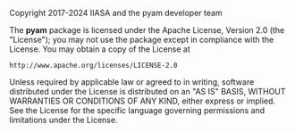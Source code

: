 Copyright 2017-2024 IIASA and the pyam developer team

The **pyam** package is licensed under the Apache License, Version 2.0 (the "License");
you may not use the package except in compliance with the License.
You may obtain a copy of the License at

    http://www.apache.org/licenses/LICENSE-2.0

Unless required by applicable law or agreed to in writing, software
distributed under the License is distributed on an "AS IS" BASIS,
WITHOUT WARRANTIES OR CONDITIONS OF ANY KIND, either express or implied.
See the License for the specific language governing permissions and
limitations under the License.

